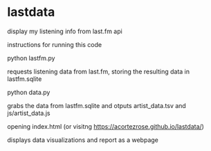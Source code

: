 # lastdata
display my listening info from last.fm api



instructions for running this code

python lastfm.py

requests listening data from last.fm, storing the resulting data in lastfm.sqlite

python data.py

grabs the data from lastfm.sqlite and otputs artist_data.tsv and js/artist_data.js

opening index.html (or visitng https://acortezrose.github.io/lastdata/)

displays data visualizations and report as a webpage